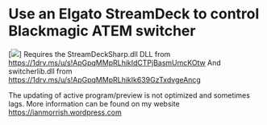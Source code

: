 # Use an Elgato StreamDeck to control Blackmagic ATEM switcher
[<img src="ttps://ianmorrish.files.wordpress.com/2017/11/streamdeckblog.jpg">]
Requires the StreamDeckSharp.dll DLL from <https://1drv.ms/u/s!ApGpqMMpRLhikIdCTPjBasmUmcKOtw>
And switcherlib.dll from <https://1drv.ms/u/s!ApGpqMMpRLhikIk639GzTxdvgeAncg>

The updating of active program/preview is not optimized and sometimes lags.
More information can be found on my website <https://ianmorrish.wordpress.com>
